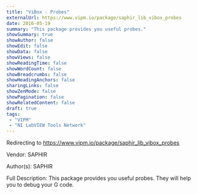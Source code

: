 ```yaml
---
title: "ViBox - Probes"
externalUrl: https://www.vipm.io/package/saphir_lib_vibox_probes
date: 2016-05-19
summary: "This package provides you useful probes."
showSummary: true
showAuthor: false
showEdit: false
showData: false
showViews: false
showReadingTime: false
showWordCount: false
showBreadcrumbs: false
showHeadingAnchors: false
sharingLinks: false
showZenMode: false
showPagination: false
showRelatedContent: false
draft: true
tags:
 - "VIPM"
 - "NI LabVIEW Tools Network"
---
```


Redirecting to https://www.vipm.io/package/saphir_lib_vibox_probes

Vendor: SAPHIR

Author(s): SAPHIR
 
Full Description:
This package provides you useful probes. They will help you to debug your G code.